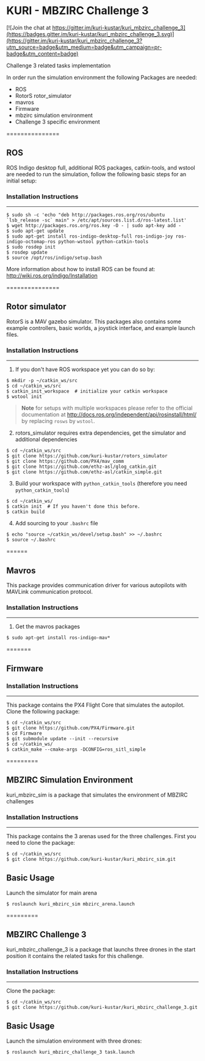 # KURI - MBZIRC Challenge 3

[![Join the chat at https://gitter.im/kuri-kustar/kuri_mbzirc_challenge_3](https://badges.gitter.im/kuri-kustar/kuri_mbzirc_challenge_3.svg)](https://gitter.im/kuri-kustar/kuri_mbzirc_challenge_3?utm_source=badge&utm_medium=badge&utm_campaign=pr-badge&utm_content=badge)

Challenge 3 related tasks implementation

In order run the simulation environment the following Packages are needed: 

- ROS
- RotorS rotor_simulator    
- mavros     
- Firmware     
- mbzirc simulation environment    
- Challenge 3 specific environment    

===============
## ROS

 ROS Indigo desktop full, additional ROS packages, catkin-tools, and wstool are needed to run the simulation, follow the following basic steps for an initial setup:

### Installation Instructions
-------------------------

 ```
 $ sudo sh -c 'echo "deb http://packages.ros.org/ros/ubuntu `lsb_release -sc` main" > /etc/apt/sources.list.d/ros-latest.list'
 $ wget http://packages.ros.org/ros.key -O - | sudo apt-key add -
 $ sudo apt-get update
 $ sudo apt-get install ros-indigo-desktop-full ros-indigo-joy ros-indigo-octomap-ros python-wstool python-catkin-tools
 $ sudo rosdep init
 $ rosdep update
 $ source /opt/ros/indigo/setup.bash
 ```
More information about how to install ROS can be found at: http://wiki.ros.org/indigo/Installation

===============
## Rotor simulator
RotorS is a MAV gazebo simulator.
This packages also contains some example controllers, basic worlds, a joystick interface, and example launch files.

### Installation Instructions
-------------------------

 1. If you don't have ROS workspace yet you can do so by:

 ```
 $ mkdir -p ~/catkin_ws/src
 $ cd ~/catkin_ws/src
 $ catkin_init_workspace  # initialize your catkin workspace
 $ wstool init
 ```
 > **Note** for setups with multiple workspaces please refer to the official documentation at http://docs.ros.org/independent/api/rosinstall/html/ by replacing `rosws` by `wstool`.
 
 2. rotors_simulator requires extra dependencies, get the simulator and additional dependencies

 ```
 $ cd ~/catkin_ws/src
 $ git clone https://github.com/kuri-kustar/rotors_simulator 
 $ git clone https://github.com/PX4/mav_comm
 $ git clone https://github.com/ethz-asl/glog_catkin.git
 $ git clone https://github.com/ethz-asl/catkin_simple.git 
 ```
 3. Build your workspace with `python_catkin_tools` (therefore you need `python_catkin_tools`)

   ```
   $ cd ~/catkin_ws/
   $ catkin init  # If you haven't done this before.
   $ catkin build
   ```

 4. Add sourcing to your `.bashrc` file

   ```
   $ echo "source ~/catkin_ws/devel/setup.bash" >> ~/.bashrc
   $ source ~/.bashrc
   ```

====== 
## Mavros 

This package provides communication driver for various autopilots with MAVLink communication protocol. 

### Installation Instructions
-------------------------
1. Get the mavros packages 
 ```
$ sudo apt-get install ros-indigo-mav* 
```

=======
## Firmware

### Installation Instructions
-------------------------
This package contains the PX4 Flight Core that simulates the autopilot. Clone the following package: 
 ```
 $ cd ~/catkin_ws/src
 $ git clone https://github.com/PX4/Firmware.git
 $ cd Firmware
 $ git submodule update --init --recursive
 $ cd ~/catkin_ws/
 $ catkin_make --cmake-args -DCONFIG=ros_sitl_simple
 ```
 
========= 
## MBZIRC Simulation Environment  

kuri_mbzirc_sim is a package that simulates the environment of MBZIRC challenges 
 
### Installation Instructions
-------------------------
 This package contains the 3 arenas used for the three challenges. First you need to clone the package: 
  ```
 $ cd ~/catkin_ws/src
 $ git clone https://github.com/kuri-kustar/kuri_mbzirc_sim.git
 ```
Basic Usage
-----------

Launch the simulator for main arena 

```
$ roslaunch kuri_mbzirc_sim mbzirc_arena.launch
```
========= 

## MBZIRC Challenge 3 

kuri_mbzirc_challenge_3 is a package that launchs three drones in the start position it contains the related tasks for this challenge. 

### Installation Instructions
-------------------------
Clone the package: 
  ```
 $ cd ~/catkin_ws/src
 $ git clone https://github.com/kuri-kustar/kuri_mbzirc_challenge_3.git
 ```
 
 Basic Usage
-----------

Launch the simulation environment with three drones:

```
$ roslaunch kuri_mbzirc_challenge_3 task.launch
```
